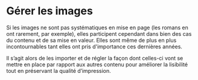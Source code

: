 # Gérer les images

Si les images ne sont pas systématiques en mise en page (les romans en ont rarement, par exemple), elles participent cependant dans bien des cas du contenu et de sa mise en valeur. Elles sont même de plus en plus incontournables tant elles ont pris d'importance ces dernières années.

Il s’agit alors de les importer et de régler la façon dont celles-ci vont se mettre en place par rapport aux autres contenu pour améliorer la lisibilité tout en préservant la qualité d’impression.


